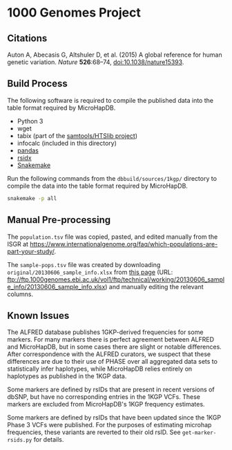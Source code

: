 # 1000 Genomes Project

## Citations

Auton A, Abecasis G, Altshuler D, et al. (2015) A global reference for human genetic variation. *Nature* **526**:68–74, [doi:10.1038/nature15393](https://doi.org/10.1038/nature15393).


## Build Process

The following software is required to compile the published data into the table format required by MicroHapDB.

- Python 3
- wget
- tabix (part of the [samtools/HTSlib project](https://github.com/samtools/htslib))
- infocalc (included in this directory)
- [pandas][]
- [rsidx][]
- [Snakemake][]

Run the following commands from the `dbbuild/sources/1kgp/` directory to compile the data into the table format required by MicroHapDB.

```bash
snakemake -p all
```

## Manual Pre-processing

The `population.tsv` file was copied, pasted, and edited manually from the ISGR at https://www.internationalgenome.org/faq/which-populations-are-part-your-study/.

The `sample-pops.tsv` file was created by downloading `original/20130606_sample_info.xlsx` from [this page](https://www.internationalgenome.org/faq/which-samples-are-you-sequencing/) (URL: ftp://ftp.1000genomes.ebi.ac.uk/vol1/ftp/technical/working/20130606_sample_info/20130606_sample_info.xlsx) and manually editing the relevant columns.


## Known Issues

The ALFRED database publishes 1GKP-derived frequencies for some markers.
For many markers there is perfect agreement between ALFRED and MicroHapDB, but in some cases there are slight or notable differences.
After correspondence with the ALFRED curators, we suspect that these differences are due to their use of PHASE over all aggregated data sets to statistically infer haplotypes, while MicroHapDB relies entirely on haplotypes as published in the 1KGP data.

Some markers are defined by rsIDs that are present in recent versions of dbSNP, but have no corresponding entries in the 1KGP VCFs.
These markers are excluded from MicroHapDB's 1KGP frequency estimates. 

Some markers are defined by rsIDs that have been updated since the 1KGP Phase 3 VCFs were published.
For the purposes of estimating microhap frequencies, these variants are reverted to their old rsID.
See `get-marker-rsids.py` for details.


[pandas]: https://pandas.pydata.org
[rsidx]: https://github.com/bioforensics/rsidx
[Snakemake]: https://snakemake.readthedocs.io/en/stable/
